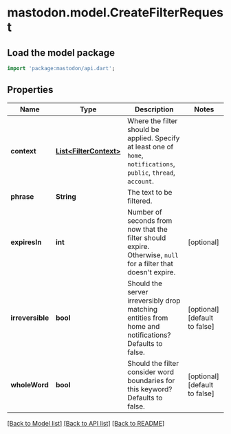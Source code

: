 # mastodon.model.CreateFilterRequest

## Load the model package
```dart
import 'package:mastodon/api.dart';
```

## Properties
Name | Type | Description | Notes
------------ | ------------- | ------------- | -------------
**context** | [**List&lt;FilterContext&gt;**](FilterContext.md) | Where the filter should be applied. Specify at least one of `home`, `notifications`, `public`, `thread`, `account`. | 
**phrase** | **String** | The text to be filtered. | 
**expiresIn** | **int** | Number of seconds from now that the filter should expire. Otherwise, `null` for a filter that doesn't expire. | [optional] 
**irreversible** | **bool** | Should the server irreversibly drop matching entities from home and notifications? Defaults to false. | [optional] [default to false]
**wholeWord** | **bool** | Should the filter consider word boundaries for this keyword? Defaults to false. | [optional] [default to false]

[[Back to Model list]](../README.md#documentation-for-models) [[Back to API list]](../README.md#documentation-for-api-endpoints) [[Back to README]](../README.md)


